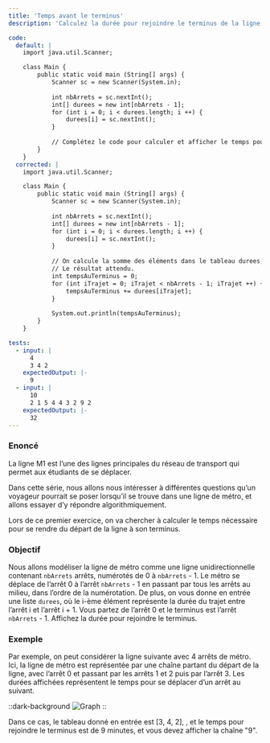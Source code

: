 ```yaml
---
title: 'Temps avant le terminus'
description: 'Calculez la durée pour rejoindre le terminus de la ligne de métro'

code:
  default: |
    import java.util.Scanner;

    class Main {
        public static void main (String[] args) {
            Scanner sc = new Scanner(System.in);
            
            int nbArrets = sc.nextInt();
            int[] durees = new int[nbArrets - 1];
            for (int i = 0; i < durees.length; i ++) {
                durees[i] = sc.nextInt();
            }
            
            // Complétez le code pour calculer et afficher le temps pour atteindre le terminus
        }
    }
  corrected: |
    import java.util.Scanner;

    class Main {
        public static void main (String[] args) {
            Scanner sc = new Scanner(System.in);
            
            int nbArrets = sc.nextInt();
            int[] durees = new int[nbArrets - 1];
            for (int i = 0; i < durees.length; i ++) {
                durees[i] = sc.nextInt();
            }
            
            // On calcule la somme des éléments dans le tableau durees, qui nous donne
            // Le résultat attendu.
            int tempsAuTerminus = 0;
            for (int iTrajet = 0; iTrajet < nbArrets - 1; iTrajet ++) {
                tempsAuTerminus += durees[iTrajet];
            }
            
            System.out.println(tempsAuTerminus);
        }
    }

tests:
  - input: |
      4
      3 4 2
    expectedOutput: |-
      9
  - input: |
      10
      2 1 5 4 4 3 2 9 2
    expectedOutput: |-
      32
---
```


### Enoncé

La ligne M1 est l’une des lignes principales du réseau de transport qui permet aux étudiants de se déplacer.

Dans cette série, nous allons nous intéresser à différentes questions qu’un voyageur pourrait se poser lorsqu’il se trouve dans une ligne de métro, et allons essayer d’y répondre algorithmiquement.

Lors de ce premier exercice, on va chercher à calculer le temps nécessaire pour se rendre du départ de la ligne à son terminus.

### Objectif

Nous allons modéliser la ligne de métro comme une ligne unidirectionnelle contenant `nbArrets` arrêts, numérotés de 0 à `nbArrets` - 1. Le métro se déplace de l’arrêt 0 à l’arrêt `nbArrets` - 1 en passant par tous les arrêts au milieu, dans l’ordre de la numérotation. De plus, on vous donne en entrée une liste `durees`, où le i-ème élément représente la durée du trajet entre l’arrêt i et l’arrêt i + 1. Vous partez de l’arrêt 0 et le terminus est l’arrêt `nbArrets` - 1. Affichez la durée pour rejoindre le terminus.

### Exemple

Par exemple, on peut considérer la ligne suivante avec 4 arrêts de métro. Ici, la ligne de métro est représentée par une chaîne partant du départ de la ligne, avec l’arrêt 0 et passant par les arrêts 1 et 2 puis par l’arrêt 3. Les durées affichées représentent le temps pour se déplacer d’un arrêt au suivant.

::dark-background
![Graph](/polympiads/graph-metro-polympiads.png)
::

Dans ce cas, le tableau donné en entrée est [3, 4, 2], , et le temps pour rejoindre le terminus est de 9 minutes, et vous devez afficher la chaîne "9".

